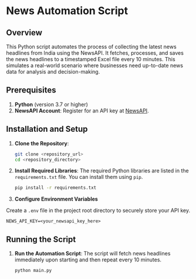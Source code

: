 # News Automation Script

## Overview
This Python script automates the process of collecting the latest news headlines from India using the NewsAPI. It fetches, processes, and saves the news headlines to a timestamped Excel file every 10 minutes. This simulates a real-world scenario where businesses need up-to-date news data for analysis and decision-making.

## Prerequisites
1. **Python** (version 3.7 or higher)
2. **NewsAPI Account**: Register for an API key at [NewsAPI](https://newsapi.org/register).

## Installation and Setup

1. **Clone the Repository**:
   ```bash
   git clone <repository_url>
   cd <repository_directory>
   ```


2. **Install Required Libraries**:
   The required Python libraries are listed in the `requirements.txt` file. You can install them using `pip`.

   ```bash
   pip install -r requirements.txt
   ```

2. **Configure Environment Variables**

Create a `.env` file in the project root directory to securely store your API key.

```plaintext
NEWS_API_KEY=<your_newsapi_key_here>
```

## Running the Script

1. **Run the Automation Script**: 
   The script will fetch news headlines immediately upon starting and then repeat every 10 minutes.

   ```bash
   python main.py